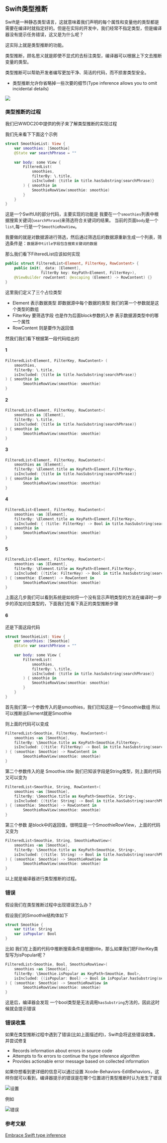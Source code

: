 ## Swift类型推断

Swift是一种静态类型语言，这就意味着我们声明的每个属性和变量他的类型都是需要在编译时就指定好的。但是在实际的开发中，我们经常不指定类型，但是编译器没有提示任务错误，这又是为什么呢？

这实际上就是类型推断的功能。

类型推断，顾名思义就是即使不显式的去标注类型，编译器可以根据上下文去推断变量的类型。

类型推断可以帮助开发者编写更加干净、简洁的代码，而不损害类型安全。

- 类型推断允许你省略掉一些次要的细节(Type inference allows you to omit incidental details)

![](https://github.com/LeeWongSnail/AdvancedSwift/raw/main/res/classNameType.png)

### 类型推断的过程

我们已WWDC20中提供的例子来了解类型推断的实现过程

我们先来看下下面这个示例

```swift
struct SmoothieList: View {
    var smoothies: [Smoothie]
    @State var searchPhrase = ""
    
    var body: some View {
        FilteredList(
            smoothies,
            filterBy: \.title,
            isIncluded: {title in title.hasSubstring(searchPhrase)}
        ) { smoothie in
            SmoothieRowView(smoothie: smoothie)
        }
    }
}
```
这是一个SwiftUI的部分代码，主要实现的功能是 我要在一个`smoothies`列表中根据搜索关键词(`searchPhrase`)来筛选符合关键词的结果。
当前的页面`body`是一个`list`,每一行是一个`SmoothieRowView`。

我要做的就是对数据源进行筛选，然后通过筛选后的数据源重新生成一个列表，筛选条件是：`数据源中title字段包含搜索关键词的数据`

那么我们看下FilteredList应该如何实现

```swift
public struct FilteredList<Element, FilterKey, RowContent> {
    public init(_ data: [Element],
                filterBy key: KeyPath<Element, FilterKey>),
    @ViewBuilder rowContent: @escaping (Element) -> RowContent) {}
}
```

这里我们定义了三个占位类型

- Element 表示数据类型 即数据源中每个数据的类型 我们的第一个参数就是这个类型的数组
- FilterKey 要筛选字段 也是作为后面block参数的入参 表示数据源类型中的哪一个属性
- RowContent 则是要作为返回值

然我们我们看下根据第一段代码给出的

#### 1
```swift
FilteredList<Element, FilterKey, RowContent> (
    smoothies,
    filterBy: \.title,
    isIncluded: {title in title.hasSubstring(searchPhrase)}
) { smoothie in
        SmoothieRowView(smoothie: smoothie)
}
```

#### 2

```swift
FilteredList<Element, FilterKey, RowContent>(
    smoothies as [Element],
    filterBy: \.title,
    isIncluded: {title in title.hasSubstring(searchPhrase)}
) { smoothie in
        SmoothieRowView(smoothie: smoothie)
}
```

#### 3

```swift
FilteredList<Element, FilterKey, RowContent>(
    smoothies as [Element],
    filterBy: \Element.title as KeyPath<Element,FilterKey>,
    isIncluded: {title in title.hasSubstring(searchPhrase)}
) { smoothie in
        SmoothieRowView(smoothie: smoothie)
}
```
#### 4

```swift
FilteredList<Element, FilterKey, RowContent>(
    smoothies <as [Element],
    filterBy: \Element.title as KeyPath<Element,FilterKey>,
    isIncluded: { (title: FilterKey) -> Bool in title.hasSubstring(searchPhrase)}
) { smoothie in
        SmoothieRowView(smoothie: smoothie)
}
```

#### 5

```swift
FilteredList<Element, FilterKey, RowContent>(
    smoothies <as [Element],
    filterBy: \Element.title as KeyPath<Element,FilterKey>,
    isIncluded: {(title: FilterKey) -> Bool in title.hasSubstring(searchPhrase)}
) { (smoothie: Element) -> RowContent in
        SmoothieRowView(smoothie: smoothie)
}
```

上面这几步我们可以看到系统是如何将一个没有显示声明类型的方法在编译时一步步的添加对应类型的，下面我们在看下真正的类型推断步骤

#### 6

还是下面这段代码

```swift
struct SmoothieList: View {
    var smoothies: [Smoothie]
    @State var searchPhrase = ""
    
    var body: some View {
        FilteredList(
            smoothies,
            filterBy: \.title,
            isIncluded: {title in title.hasSubstring(searchPhrase)}
        ) { smoothie in
            SmoothieRowView(smoothie: smoothie)
        }
    }
}
```
首先我们第一个参数传入的是smoothies，我们已知这是一个Smoothie数组 所以可以推断出Element就是Smoothie

则上面的代码可以变成

```swift
FilteredList<Smoothie, FilterKey, RowContent>(
    smoothies <as [Smoothie],
    filterBy: \Smoothie.title as KeyPath<Smoothie,FilterKey>,
    isIncluded: {(title: FilterKey) -> Bool in title.hasSubstring(searchPhrase)}
) { (smoothie: Smoothie) -> RowContent in
        SmoothieRowView(smoothie: smoothie)
}
```
第二个参数传入的是 Smoothie.title 我们已知该字段是String类型，则上面的代码又可以变为

```swift
FilteredList<Smoothie, String, RowContent>(
    smoothies <as [Smoothie],
    filterBy: \Smoothie.title as KeyPath<Smoothie, String>,
    isIncluded: {(title: String) -> Bool in title.hasSubstring(searchPhrase)}
) { (smoothie: Smoothie) -> RowContent in
        SmoothieRowView(smoothie: smoothie)
}
```
第三个参数 是block中的返回值，很明显是一个SmoothieRowView，上面的代码又变为

```swift
FilteredList<Smoothie, String, SmoothieRowView>(
    smoothies <as [Smoothie],
    filterBy: \Smoothie.title as KeyPath<Smoothie, String>,
    isIncluded: {(title: String) -> Bool in title.hasSubstring(searchPhrase)}
) { (smoothie: Smoothie) -> SmoothieRowView in
        SmoothieRowView(smoothie: smoothie)
}
```

以上就是编译器进行类型推断的过程。

### 错误

假设我们在类型推断过程中出现错误怎么办？

假设我们的Smoothie结构体如下

```swift
struct Smoothie {
    var title: String
    var isPopular: Bool
}

```

比如 我们在上面的代码中推断搜索条件是根据title，那么如果我们把FilterKey类型写为isPopular呢？

```swift
FilteredList<Smoothie, Bool, SmoothieRowView>(
    smoothies <as [Smoothie],
    filterBy: \Smoothie.isPopular as KeyPath<Smoothie, Bool>,
    isIncluded: {(isPopular: Bool) -> Bool in isPopular.hasSubstring(searchPhrase)}
) { (smoothie: Smoothie) -> SmoothieRowView in
        SmoothieRowView(smoothie: smoothie)
}
```
这是后，编译器会发现 一个bool类型是无法调用`hasSubstring`方法的，因此这时候就会提示错误


### 错误收集

如果在类型推断过程中遇到了错误(比如上面描述的)，Swift会将这些错误收集，并尝试修复

- Records information about errors in source code
- Attempts to fix errors to continue the type inference algorithm
- Provides actionable error message based on collected information

如果你想看到更详细的信息可以通过设置 Xcode-Behaviors-EditBehaviors，这样你就可以看到，编译器提示的错误是在哪个位置进行类型推断时认为发生了错误

![设置](https://github.com/LeeWongSnail/AdvancedSwift/raw/main/res/xocdenavigator.png)

例如

![错误](https://github.com/LeeWongSnail/AdvancedSwift/raw/main/res/errortracking.png)



### 参考文献

[Embrace Swift type inference](https://developer.apple.com/videos/play/wwdc2020/10165/)

